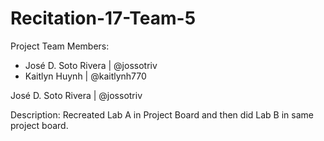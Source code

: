 # Recitation-17-Team-5


Project Team Members:
- José D. Soto Rivera | @jossotriv
- Kaitlyn Huynh | @kaitlynh770


José D. Soto Rivera | @jossotriv


Description:
Recreated Lab A in Project Board and then did Lab B in same project board.